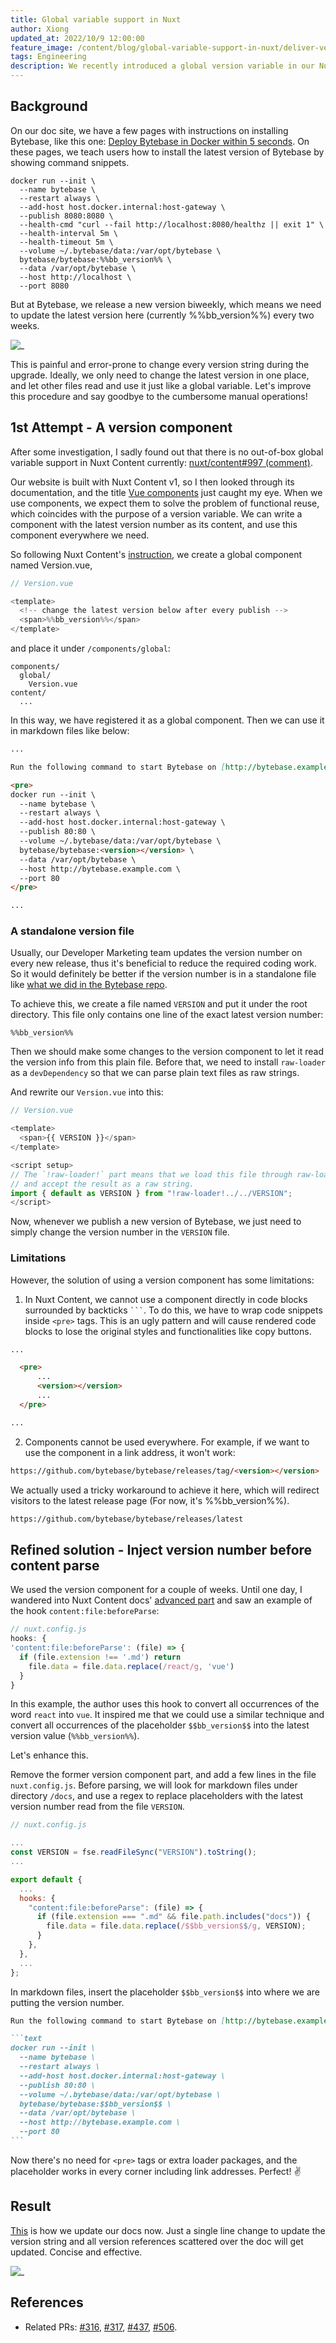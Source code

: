 ```yaml
---
title: Global variable support in Nuxt
author: Xiong
updated_at: 2022/10/9 12:00:00
feature_image: /content/blog/global-variable-support-in-nuxt/deliver-versions.webp
tags: Engineering
description: We recently introduced a global version variable in our Nuxt docs to ease the documentation update during release. This article describes how we implement this feature.
---
```


## Background

On our doc site, we have a few pages with instructions on installing Bytebase, like this one: [Deploy Bytebase in Docker within 5 seconds](/docs/get-started/self-host/#docker). On these pages, we teach users how to install the latest version of Bytebase by showing command snippets.

```text
docker run --init \
  --name bytebase \
  --restart always \
  --add-host host.docker.internal:host-gateway \
  --publish 8080:8080 \
  --health-cmd "curl --fail http://localhost:8080/healthz || exit 1" \
  --health-interval 5m \
  --health-timeout 5m \
  --volume ~/.bytebase/data:/var/opt/bytebase \
  bytebase/bytebase:%%bb_version%% \
  --data /var/opt/bytebase \
  --host http://localhost \
  --port 8080
```

But at Bytebase, we release a new version biweekly, which means we need to update the latest version here (currently %%bb_version%%) every two weeks.

![_](/content/blog/global-variable-support-in-nuxt/upgrade-in-the-old-way.webp)

This is painful and error-prone to change every version string during the upgrade. Ideally, we only need to change the latest version in one place, and let other files read and use it just like a global variable. Let's improve this procedure and say goodbye to the cumbersome manual operations!

## 1st Attempt - A version component

After some investigation, I sadly found out that there is no out-of-box global variable support in Nuxt Content currently: [nuxt/content#997 (comment)](https://github.com/nuxt/content/issues/997#issuecomment-1005507397).

Our website is built with Nuxt Content v1, so I then looked through its documentation, and the title [Vue components](https://content.nuxtjs.org/v1/getting-started/writing#vue-components) just caught my eye. When we use components, we expect them to solve the problem of functional reuse, which coincides with the purpose of a version variable. We can write a component with the latest version number as its content, and use this component everywhere we need.

So following Nuxt Content's [instruction](https://content.nuxtjs.org/v1/getting-started/writing/#global-components), we create a global component named Version.vue,

```javascript
// Version.vue

<template>
  <!-- change the latest version below after every publish -->
  <span>%%bb_version%%</span>
</template>
```

and place it under `/components/global`:

```text
components/
  global/
    Version.vue
content/
  ...
```

In this way, we have registered it as a global component. Then we can use it in markdown files like below:

```markdown
...

Run the following command to start Bytebase on [http://bytebase.example.com](http://bytebase.example.com/)

<pre>
docker run --init \
  --name bytebase \
  --restart always \
  --add-host host.docker.internal:host-gateway \
  --publish 80:80 \
  --volume ~/.bytebase/data:/var/opt/bytebase \
  bytebase/bytebase:<version></version> \
  --data /var/opt/bytebase \
  --host http://bytebase.example.com \
  --port 80
</pre>

...
```

### A standalone version file

Usually, our Developer Marketing team updates the version number on every new release, thus it's beneficial to reduce the required coding work. So it would definitely be better if the version number is in a standalone file like [what we did in the Bytebase repo](https://github.com/bytebase/bytebase/blob/main/scripts/VERSION).

To achieve this, we create a file named `VERSION` and put it under the root directory. This file only contains one line of the exact latest version number:

```text
%%bb_version%%
```

Then we should make some changes to the version component to let it read the version info from this plain file. Before that, we need to install `raw-loader` as a `devDependency` so that we can parse plain text files as raw strings.

And rewrite our `Version.vue` into this:

```javascript
// Version.vue

<template>
  <span>{{ VERSION }}</span>
</template>

<script setup>
// The `!raw-loader!` part means that we load this file through raw-loader
// and accept the result as a raw string.
import { default as VERSION } from "!raw-loader!../../VERSION";
</script>
```

Now, whenever we publish a new version of Bytebase, we just need to simply change the version number in the `VERSION` file.

### Limitations

However, the solution of using a version component has some limitations:

1. In Nuxt Content, we cannot use a component directly in code blocks surrounded by backticks ` ``` `. To do this, we have to wrap code snippets inside `<pre>` tags. This is an ugly pattern and will cause rendered code blocks to lose the original styles and functionalities like copy buttons.

```markdown
...

  <pre>
      ...
      <version></version>
      ...
  </pre>

...
```

2. Components cannot be used everywhere. For example, if we want to use the component in a link address, it won't work:

```markdown
https://github.com/bytebase/bytebase/releases/tag/<version></version>
```

We actually used a tricky workaround to achieve it here, which will redirect visitors to the latest release page (For now, it's %%bb_version%%).

```markdown
https://github.com/bytebase/bytebase/releases/latest
```

## Refined solution - Inject version number before content parse

We used the version component for a couple of weeks. Until one day, I wandered into Nuxt Content docs' [advanced part](https://content.nuxtjs.org/v1/getting-started/advanced) and saw an example of the hook `content:file:beforeParse`:

```javascript
// nuxt.config.js
hooks: {
'content:file:beforeParse': (file) => {
  if (file.extension !== '.md') return
    file.data = file.data.replace(/react/g, 'vue')
  }
}
```

In this example, the author uses this hook to convert all occurrences of the word `react` into `vue`. It inspired me that we could use a similar technique and convert all occurrences of the placeholder `$$bb_version$$` into the latest version value (`%%bb_version%%`).

Let's enhance this.

Remove the former version component part, and add a few lines in the file `nuxt.config.js`. Before parsing, we will look for markdown files under directory `/docs`, and use a regex to replace placeholders with the latest version number read from the file `VERSION`.

```javascript
// nuxt.config.js

...
const VERSION = fse.readFileSync("VERSION").toString();
...

export default {
  ...
  hooks: {
    "content:file:beforeParse": (file) => {
      if (file.extension === ".md" && file.path.includes("docs")) {
        file.data = file.data.replace(/$$bb_version$$/g, VERSION);
      }
    },
  },
  ...
};
```

In markdown files, insert the placeholder `$$bb_version$$` into where we are putting the version number.

````markdown
Run the following command to start Bytebase on [http://bytebase.example.com](http://bytebase.example.com/)

```text
docker run --init \
  --name bytebase \
  --restart always \
  --add-host host.docker.internal:host-gateway \
  --publish 80:80 \
  --volume ~/.bytebase/data:/var/opt/bytebase \
  bytebase/bytebase:$$bb_version$$ \
  --data /var/opt/bytebase \
  --host http://bytebase.example.com \
  --port 80
```
````

Now there's no need for `<pre>` tags or extra loader packages, and the placeholder works in every corner including link addresses. Perfect! ✌️

## Result

[This](https://github.com/bytebase/bytebase.com/pull/506/files) is how we update our docs now. Just a single line change to update the version string and all version references scattered over the doc will get updated. Concise and effective.

![_](/content/blog/global-variable-support-in-nuxt/upgrade-in-the-new-way.webp)

## References

- Related PRs: [#316](https://github.com/bytebase/bytebase.com/pull/316), [#317](https://github.com/bytebase/bytebase.com/pull/317), [#437](https://github.com/bytebase/bytebase.com/pull/437), [#506](https://github.com/bytebase/bytebase.com/pull/506).
